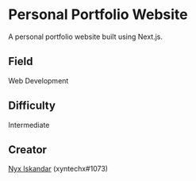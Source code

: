 # Personal Portfolio Website
A personal portfolio website built using Next.js.

## Field
Web Development

## Difficulty
Intermediate

## Creator
[Nyx Iskandar](https://github.com/xyntechx/) (xyntechx#1073)
